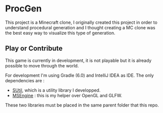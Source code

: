 # ProcGen

This project is a Minecraft clone, I originally created this project
in order to understand procedural generation and I thought creating
a MC clone was the best easy way to visualize this type of
generation.

## Play or Contribute

This game is currently in development, it is not playable but it is
already possible to move through the world.

For development I'm using Gradle (6.0) and IntelliJ IDEA as IDE.
The only dependencies are :
- [SUtil](https://github.com/mindstorm38/sutil), which is a utility library I developped.
- [MSEngine](https://gitlab.com/mindstorm38/msengine) : this is my helper over OpenGL and GLFW.

These two libraries must be placed in the same parent folder that
this repo.